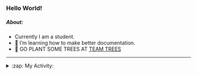 ### Hello World!

##### About:
- Currently I am a student.
- 🌱 I’m learning how to make better documentation.
- 🌱 GO PLANT SOME TREES AT [TEAM TREES](https://teamtrees.org/)

---
<details>
  <summary>:zap: My Activity:</summary>
  
<!--START_SECTION:waka-->
![Code Time](http://img.shields.io/badge/Code%20Time-1%2C203%20hrs%2034%20mins-blue)

**I'm a Night 🦉** 

```text
🌞 Morning                1917 commits        ███░░░░░░░░░░░░░░░░░░░░░░   10.09 % 
🌆 Daytime                6442 commits        ████████░░░░░░░░░░░░░░░░░   33.90 % 
🌃 Evening                5472 commits        ███████░░░░░░░░░░░░░░░░░░   28.79 % 
🌙 Night                  5173 commits        ███████░░░░░░░░░░░░░░░░░░   27.22 % 
```
📅 **I'm Most Productive on Wednesday** 

```text
Monday                   2668 commits        ████░░░░░░░░░░░░░░░░░░░░░   14.04 % 
Tuesday                  2595 commits        ███░░░░░░░░░░░░░░░░░░░░░░   13.66 % 
Wednesday                4440 commits        ██████░░░░░░░░░░░░░░░░░░░   23.36 % 
Thursday                 2479 commits        ███░░░░░░░░░░░░░░░░░░░░░░   13.04 % 
Friday                   1996 commits        ███░░░░░░░░░░░░░░░░░░░░░░   10.50 % 
Saturday                 1651 commits        ██░░░░░░░░░░░░░░░░░░░░░░░   08.69 % 
Sunday                   3175 commits        ████░░░░░░░░░░░░░░░░░░░░░   16.71 % 
```


📊 **This Week I Spent My Time On** 

```text
🔥 Editors: 
VS Code                  2 hrs 31 mins       █████████████████████████   100.00 % 

🐱‍💻 Projects: 
givbacks-admin           1 hr 42 mins        █████████████████░░░░░░░░   68.08 % 
giveth-dapps-v2          40 mins             ███████░░░░░░░░░░░░░░░░░░   26.58 % 
file-utils               8 mins              █░░░░░░░░░░░░░░░░░░░░░░░░   05.34 % 
```


 Last Updated on 23/09/2023 02:15:09 UTC
<!--END_SECTION:waka-->
</details>
